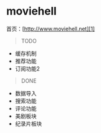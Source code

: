 # moviehell

首页：[http://www.moviehell.net][1]

> TODO

* 缓存机制
* 推荐功能
* 订阅功能2

> DONE

* 数据导入
* 搜索功能
* 评论功能
* 美剧板块
* 纪录片板块


[1]:    http://www.moviehell.net
